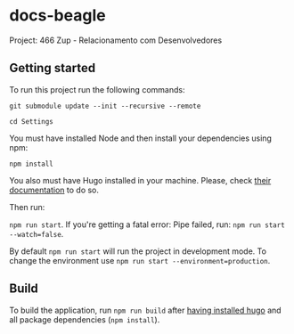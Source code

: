 # docs-beagle

Project: 466 Zup - Relacionamento com Desenvolvedores

## Getting started

To run this project run the following commands: 

`git submodule update --init --recursive --remote`

`cd Settings`

You must have installed Node and then install your dependencies using npm:

`npm install`

You also must have Hugo installed in your machine. Please, check
[their documentation](https://gohugo.io/getting-started/installing) to do so.

Then run:

`npm run start`. If you're getting a fatal error: Pipe failed, run: `npm run start --watch=false`.

By default `npm run start` will run the project in development mode. To change the environment use
`npm run start --environment=production`.

## Build

To build the application, run `npm run build` after
[having installed hugo](https://gohugo.io/getting-started/installing) and all package dependencies
(`npm install`).
